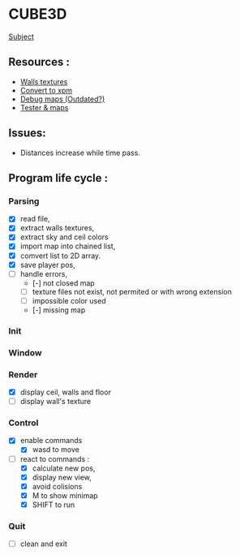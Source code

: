 CUBE3D
===

[Subject](https://cdn.intra.42.fr/pdf/pdf/48490/fr.subject.pdf)

## Resources :
- [Walls textures](https://opengameart.org/art-search-advanced?field_art_tags_tid=wall)
- [Convert to xpm](https://convertio.co/)
- [Debug maps (Outdated?)](https://github.com/nsterk/cub3D/tree/main/maps)
- [Tester & maps](https://github.com/MichelleJiam/cub3D_tester)

## Issues:
- Distances increase while time pass.

## Program life cycle :
### Parsing
- [x] read file,
- [x] extract walls textures,
- [x] extract sky and ceil colors
- [x] import map into chained list,
- [x] comvert list to 2D array.
- [x] save player pos,
- [ ] handle errors,
	- [-] not closed map
	- [ ] texture files not exist, not permited or with wrong extension
	- [ ] impossible color used
	- [-] missing map
### Init
### Window
### Render
- [x] display ceil, walls and floor
- [ ] display wall's texture
### Control
- [x] enable commands
	- [x] wasd to move
- [ ] react to commands :
	- [x] calculate new pos,
	- [x] display new view,
	- [x] avoid colisions
	- [x] M to show minimap
	- [x] SHIFT to run
### Quit 
- [ ] clean and exit
